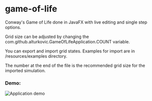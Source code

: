 # game-of-life

Conway's Game of Life done in JavaFX with live editing and single step options.

Grid size can be adjusted by changing the com.github.alturkovic.GameOfLifeApplication.COUNT variable.

You can export and import grid states. 
Examples for import are in /resources/examples directory.

The number at the end of the file is the recommended grid size for the imported simulation.

### Demo:
 
![Application demo][demo]

[demo]: https://github.com/aturkovic/game-of-life/raw/master/demo.gif "Application demo"